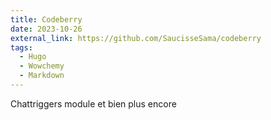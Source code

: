 ```yaml
---
title: Codeberry
date: 2023-10-26
external_link: https://github.com/SaucisseSama/codeberry
tags:
  - Hugo
  - Wowchemy
  - Markdown
---
```


Chattriggers module et bien plus encore

<!--more-->
